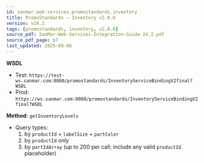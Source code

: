 ```yaml
---
id: sanmar.web-services.promostandards.inventory
title: PromoStandards — Inventory v2.0.0
version: v24.2
tags: [promostandards, inventory, v2.0.0]
source_pdf: SanMar-Web-Services-Integration-Guide-24.2.pdf
source_pdf_page: 67
last_updated: 2025-09-08
---
```


**WSDL**
- Test: `https://test-ws.sanmar.com:8080/promostandards/InventoryServiceBindingV2final?WSDL`
- Prod: `https://ws.sanmar.com:8080/promostandards/InventoryServiceBindingV2final?WSDL`

**Method**: `getInventoryLevels`
- Query types:
  1) by `productId` + `labelSize` + `partColor`
  2) by `productId` only
  3) by `partIdArray` (up to 200 per call; include any valid `productId` placeholder)
